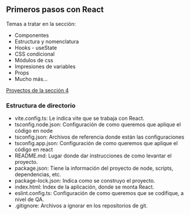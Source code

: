 ## Primeros pasos con React

Temas a tratar en la sección:

- Componentes
- Estructura y nomenclatura
- Hooks - useState
- CSS condicional
- Módulos de css
- Impresiones de variables
- Props
- Mucho más...

[Proyectos de la sección 4](./ejercicios/02-first-steps)

### Estructura de directorio

- vite.config.ts: Le indica vite que se trabaja con React.
- tsconfig.node.json: Configuración de como queremos que aplique el código en
  node
- tsconfig.json: Archivos de referencia donde están las configuraciones
- tsconfig.app.json: Configuración de como queremos que aplique el código en
  react
- README.md: Lugar donde dar instrucciones de como levantar el proyecto.
- package.json: Tiene la información del proyecto de node, scripts,
  dependencias, etc.
- package-lock.json: Indica como se construyo el proyecto.
- index.html: Index de la aplicación, donde se monta React.
- eslint.config.ts: Configuración de como queremos que se codifique, a nivel de
  QA.
- .gitignore: Archivos a ignorar en los repositorios de git.

